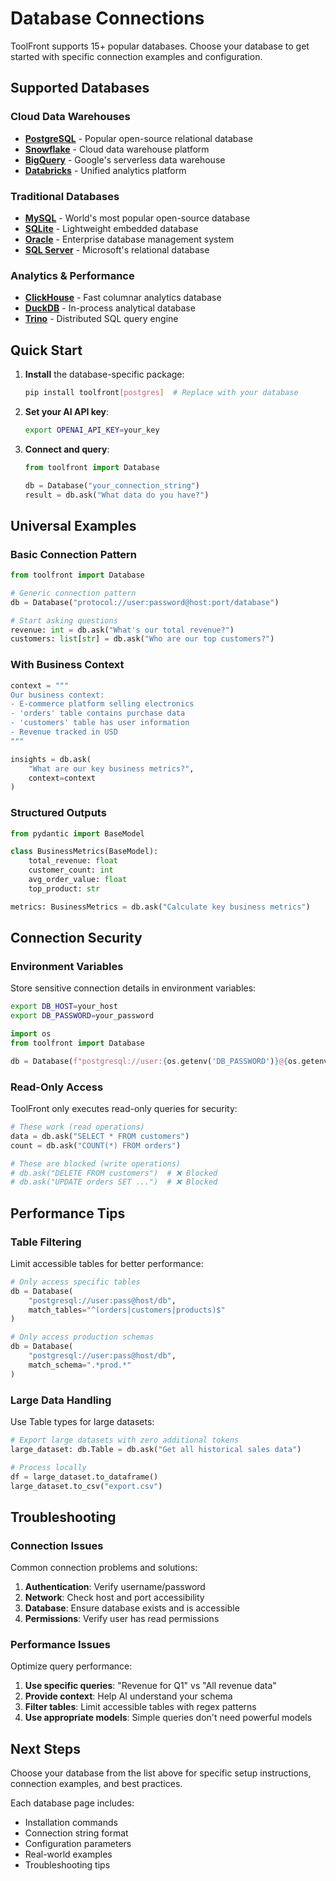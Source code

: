 # Database Connections

ToolFront supports 15+ popular databases. Choose your database to get started with specific connection examples and configuration.

## Supported Databases

### Cloud Data Warehouses
- **[PostgreSQL](postgresql.md)** - Popular open-source relational database
- **[Snowflake](snowflake.md)** - Cloud data warehouse platform
- **[BigQuery](bigquery.md)** - Google's serverless data warehouse
- **[Databricks](databricks.md)** - Unified analytics platform

### Traditional Databases
- **[MySQL](mysql.md)** - World's most popular open-source database
- **[SQLite](sqlite.md)** - Lightweight embedded database
- **[Oracle](oracle.md)** - Enterprise database management system
- **[SQL Server](sqlserver.md)** - Microsoft's relational database

### Analytics & Performance
- **[ClickHouse](clickhouse.md)** - Fast columnar analytics database
- **[DuckDB](duckdb.md)** - In-process analytical database
- **[Trino](trino.md)** - Distributed SQL query engine

## Quick Start

1. **Install** the database-specific package:
   ```bash
   pip install toolfront[postgres]  # Replace with your database
   ```

2. **Set your AI API key**:
   ```bash
   export OPENAI_API_KEY=your_key
   ```

3. **Connect and query**:
   ```python
   from toolfront import Database
   
   db = Database("your_connection_string")
   result = db.ask("What data do you have?")
   ```

## Universal Examples

### Basic Connection Pattern
```python
from toolfront import Database

# Generic connection pattern
db = Database("protocol://user:password@host:port/database")

# Start asking questions
revenue: int = db.ask("What's our total revenue?")
customers: list[str] = db.ask("Who are our top customers?")
```

### With Business Context
```python
context = """
Our business context:
- E-commerce platform selling electronics
- 'orders' table contains purchase data
- 'customers' table has user information
- Revenue tracked in USD
"""

insights = db.ask(
    "What are our key business metrics?",
    context=context
)
```

### Structured Outputs
```python
from pydantic import BaseModel

class BusinessMetrics(BaseModel):
    total_revenue: float
    customer_count: int
    avg_order_value: float
    top_product: str

metrics: BusinessMetrics = db.ask("Calculate key business metrics")
```

## Connection Security

### Environment Variables
Store sensitive connection details in environment variables:

```bash
export DB_HOST=your_host
export DB_PASSWORD=your_password
```

```python
import os
from toolfront import Database

db = Database(f"postgresql://user:{os.getenv('DB_PASSWORD')}@{os.getenv('DB_HOST')}/db")
```

### Read-Only Access
ToolFront only executes read-only queries for security:

```python
# These work (read operations)
data = db.ask("SELECT * FROM customers")
count = db.ask("COUNT(*) FROM orders")

# These are blocked (write operations)
# db.ask("DELETE FROM customers")  # ❌ Blocked
# db.ask("UPDATE orders SET ...")  # ❌ Blocked
```

## Performance Tips

### Table Filtering
Limit accessible tables for better performance:

```python
# Only access specific tables
db = Database(
    "postgresql://user:pass@host/db",
    match_tables="^(orders|customers|products)$"
)

# Only access production schemas
db = Database(
    "postgresql://user:pass@host/db", 
    match_schema=".*prod.*"
)
```

### Large Data Handling
Use Table types for large datasets:

```python
# Export large datasets with zero additional tokens
large_dataset: db.Table = db.ask("Get all historical sales data")

# Process locally
df = large_dataset.to_dataframe()
large_dataset.to_csv("export.csv")
```

## Troubleshooting

### Connection Issues
Common connection problems and solutions:

1. **Authentication**: Verify username/password
2. **Network**: Check host and port accessibility
3. **Database**: Ensure database exists and is accessible
4. **Permissions**: Verify user has read permissions

### Performance Issues
Optimize query performance:

1. **Use specific queries**: "Revenue for Q1" vs "All revenue data"
2. **Provide context**: Help AI understand your schema
3. **Filter tables**: Limit accessible tables with regex patterns
4. **Use appropriate models**: Simple queries don't need powerful models

## Next Steps

Choose your database from the list above for specific setup instructions, connection examples, and best practices.

Each database page includes:
- Installation commands
- Connection string format
- Configuration parameters
- Real-world examples
- Troubleshooting tips